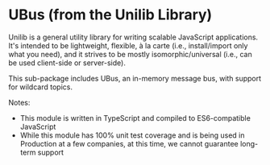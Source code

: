 # UBus (from the Unilib Library)

Unilib is a general utility library for writing scalable JavaScript applications. It's intended to be lightweight, flexible, à la carte (i.e., install/import only what you need), and it strives to be mostly isomorphic/universal (i.e., can be used client-side or server-side).

This sub-package includes UBus, an in-memory message bus, with support for wildcard topics.

Notes:

- This module is written in TypeScript and compiled to ES6-compatible JavaScript
- While this module has 100% unit test coverage and is being used in Production at a few companies, at this time, we cannot guarantee long-term support
